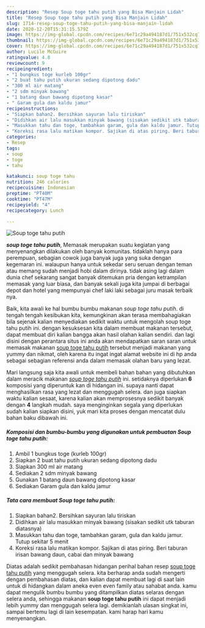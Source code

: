 ```yaml
---
description: "Resep Soup toge tahu putih yang Bisa Manjain Lidah"
title: "Resep Soup toge tahu putih yang Bisa Manjain Lidah"
slug: 1714-resep-soup-toge-tahu-putih-yang-bisa-manjain-lidah
date: 2020-12-20T15:31:15.579Z
image: https://img-global.cpcdn.com/recipes/6e71c29a494187d1/751x532cq70/soup-toge-tahu-putih-foto-resep-utama.jpg
thumbnail: https://img-global.cpcdn.com/recipes/6e71c29a494187d1/751x532cq70/soup-toge-tahu-putih-foto-resep-utama.jpg
cover: https://img-global.cpcdn.com/recipes/6e71c29a494187d1/751x532cq70/soup-toge-tahu-putih-foto-resep-utama.jpg
author: Lucile McGuire
ratingvalue: 4.8
reviewcount: 9
recipeingredient:
- "1 bungkus toge kurleb 100gr"
- "2 buat tahu putih ukuran sedang dipotong dadu"
- "300 ml air matang"
- "2 sdm minyak bawang"
- "1 batang daun bawang dipotong kasar"
- " Garam gula dan kaldu jamur"
recipeinstructions:
- "Siapkan bahan2. Bersihkan sayuran lalu tiriskan"
- "Didihkan air lalu masukkan minyak bawang (sisakan sedikit utk taburan diatasnya)"
- "Masukkan tahu dan toge, tambahkan garam, gula dan kaldu jamur. Tutup sekitar 5 menit"
- "Koreksi rasa lalu matikan kompor. Sajikan di atas piring. Beri taburan irisan bawang daun, cabai dan minyak bawang"
categories:
- Resep
tags:
- soup
- toge
- tahu

katakunci: soup toge tahu 
nutrition: 246 calories
recipecuisine: Indonesian
preptime: "PT40M"
cooktime: "PT47M"
recipeyield: "4"
recipecategory: Lunch

---
```



![Soup toge tahu putih](https://img-global.cpcdn.com/recipes/6e71c29a494187d1/751x532cq70/soup-toge-tahu-putih-foto-resep-utama.jpg)

<b><i>soup toge tahu putih</i></b>, Memasak merupakan suatu kegiatan yang menyenangkan dilakukan oleh banyak komunitas. tidaklah hanya para perempuan, sebagian cowok juga banyak juga yang suka dengan kegemaran ini. walaupun hanya untuk sekedar seru seruan dengan teman atau memang sudah menjadi hobi dalam dirinya. tidak asing lagi dalam dunia chef sekarang sangat banyak ditemukan pria dengan ketrampilan memasak yang luar biasa, dan banyak sekali juga kita jumpai di berbagai depot dan hotel yang mempunyai chef laki laki sebagai juru masak terbaik nya.

Baik, kita awali ke hal bumbu bumbu makanan <i>soup toge tahu putih</i>. di tengah tengah kesibukan kita, kemungkinan akan terasa membahagiakan bila sejenak kalian menyediakan sedikit waktu untuk mengolah soup toge tahu putih ini. dengan kesuksesan kita dalam membuat makanan tersebut, dapat membuat diri kalian bangga akan hasil olahan kalian sendiri. dan lagi disini dengan perantara situs ini anda akan mendapatkan saran saran untuk memasak makanan <u>soup toge tahu putih</u> tersebut menjadi makanan yang yummy dan nikmat, oleh karena itu ingat ingat alamat website ini di hp anda sebagai sebagian referensi anda dalam memasak olahan baru yang lezat.




Mari langsung saja kita awali untuk membeli bahan bahan yang dibutuhkan dalam meracik makanan <u><i>soup toge tahu putih</i></u> ini. setidaknya diperlukan <b>6</b> komposisi yang diperuntuk kan di hidangan ini. supaya nanti dapat menghasilkan rasa yang lezat dan menggugah selera. dan juga siapkan waktu kalian sesaat, karena kalian akan memprosesnya sedikit banyak dengan <b>4</b> langkah mudah. saya menginginkan segala yang diperlukan sudah kalian siapkan disini, yuk mari kita proses dengan mencatat dulu bahan baku dibawah ini.

<!--inarticleads1-->

##### Komposisi dan bumbu-bumbu yang digunakan untuk pembuatan Soup toge tahu putih:

1. Ambil 1 bungkus toge (kurleb 100gr)
1. Siapkan 2 buat tahu putih ukuran sedang dipotong dadu
1. Siapkan 300 ml air matang
1. Sediakan 2 sdm minyak bawang
1. Gunakan 1 batang daun bawang dipotong kasar
1. Sediakan  Garam gula dan kaldu jamur




<!--inarticleads2-->

##### Tata cara membuat Soup toge tahu putih:

1. Siapkan bahan2. Bersihkan sayuran lalu tiriskan
1. Didihkan air lalu masukkan minyak bawang (sisakan sedikit utk taburan diatasnya)
1. Masukkan tahu dan toge, tambahkan garam, gula dan kaldu jamur. Tutup sekitar 5 menit
1. Koreksi rasa lalu matikan kompor. Sajikan di atas piring. Beri taburan irisan bawang daun, cabai dan minyak bawang




Diatas adalah sedikit pembahasan hidangan perihal bahan resep <u>soup toge tahu putih</u> yang menggugah selera. kita berharap anda sudah mengerti dengan pembahasan diatas, dan kalian dapat membuat lagi di saat lain untuk di hidangkan dalam aneka even even family atau sahabat anda. kamu dapat mengulik bumbu bumbu yang ditampilkan diatas selaras dengan selera anda, sehingga makanan <b>soup toge tahu putih</b> ini dapat menjadi lebih yummy dan menggugah selera lagi. demikianlah ulasan singkat ini, sampai bertemu lagi di lain kesempatan. kami harap hari kamu menyenangkan.
